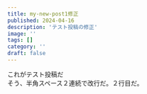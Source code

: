```yaml
---
title: my-new-post1修正
published: 2024-04-16
description: 'テスト投稿の修正'
image: ''
tags: []
category: ''
draft: false
---
```

これがテスト投稿だ  
そう、半角スペース２連続で改行だ。２行目だ。